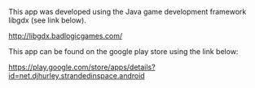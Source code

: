 This app was developed using the Java game development framework libgdx (see link below).

http://libgdx.badlogicgames.com/

This app can be found on the google play store using the link below:

https://play.google.com/store/apps/details?id=net.djhurley.strandedinspace.android